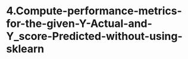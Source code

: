 # 4.Compute-performance-metrics-for-the-given-Y-Actual-and-Y_score-Predicted-without-using-sklearn 

